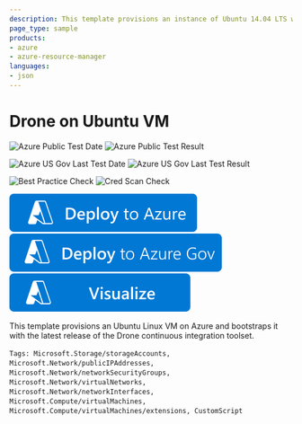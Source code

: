 ```yaml
---
description: This template provisions an instance of Ubuntu 14.04 LTS with the Docker Extension and Drone CI package.
page_type: sample
products:
- azure
- azure-resource-manager
languages:
- json
---
```

# Drone on Ubuntu VM

![Azure Public Test Date](https://azurequickstartsservice.blob.core.windows.net/badges/application-workloads/drone/drone-ubuntu-vm/PublicLastTestDate.svg)
![Azure Public Test Result](https://azurequickstartsservice.blob.core.windows.net/badges/application-workloads/drone/drone-ubuntu-vm/PublicDeployment.svg)

![Azure US Gov Last Test Date](https://azurequickstartsservice.blob.core.windows.net/badges/application-workloads/drone/drone-ubuntu-vm/FairfaxLastTestDate.svg)
![Azure US Gov Last Test Result](https://azurequickstartsservice.blob.core.windows.net/badges/application-workloads/drone/drone-ubuntu-vm/FairfaxDeployment.svg)

![Best Practice Check](https://azurequickstartsservice.blob.core.windows.net/badges/application-workloads/drone/drone-ubuntu-vm/BestPracticeResult.svg)
![Cred Scan Check](https://azurequickstartsservice.blob.core.windows.net/badges/application-workloads/drone/drone-ubuntu-vm/CredScanResult.svg)

[![Deploy To Azure](https://raw.githubusercontent.com/Azure/azure-quickstart-templates/master/1-CONTRIBUTION-GUIDE/images/deploytoazure.svg?sanitize=true)](https://portal.azure.com/#create/Microsoft.Template/uri/https%3A%2F%2Fraw.githubusercontent.com%2FAzure%2Fazure-quickstart-templates%2Fmaster%2Fapplication-workloads%2Fdrone%2Fdrone-ubuntu-vm%2Fazuredeploy.json)
[![Deploy To Azure US Gov](https://raw.githubusercontent.com/Azure/azure-quickstart-templates/master/1-CONTRIBUTION-GUIDE/images/deploytoazuregov.svg?sanitize=true)](https://portal.azure.us/#create/Microsoft.Template/uri/https%3A%2F%2Fraw.githubusercontent.com%2FAzure%2Fazure-quickstart-templates%2Fmaster%2Fapplication-workloads%2Fdrone%2Fdrone-ubuntu-vm%2Fazuredeploy.json)
[![Visualize](https://raw.githubusercontent.com/Azure/azure-quickstart-templates/master/1-CONTRIBUTION-GUIDE/images/visualizebutton.svg?sanitize=true)](http://armviz.io/#/?load=https%3A%2F%2Fraw.githubusercontent.com%2FAzure%2Fazure-quickstart-templates%2Fmaster%2Fapplication-workloads%2Fdrone%2Fdrone-ubuntu-vm%2Fazuredeploy.json)

This template provisions an Ubuntu Linux VM on Azure and bootstraps it with the latest release of the Drone continuous integration toolset.

`Tags: Microsoft.Storage/storageAccounts, Microsoft.Network/publicIPAddresses, Microsoft.Network/networkSecurityGroups, Microsoft.Network/virtualNetworks, Microsoft.Network/networkInterfaces, Microsoft.Compute/virtualMachines, Microsoft.Compute/virtualMachines/extensions, CustomScript`
